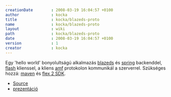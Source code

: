 ```yaml
---
creationDate        : 2008-03-19 16:04:57 +0100 
author              : kocka 
title               : kocka/blazeds-proto 
name                : kocka/blazeds-proto 
layout              : wiki 
path                : kocka/blazeds-proto 
date                : 2008-03-19 16:04:57 +0100 
version             : 1 
creator             : kocka 
---
```

Egy 'hello world' bonyolultságú alkalmazás [blazeds](../BlazeDS.html) és [spring](../spring.html) backenddel, [flash](../flash.html) klienssel, a kliens [amf](../AMF.html) protokolon kommunikál a szerverrel. Szükséges hozzá: [maven](../maven/maven2.html) és [flex 2 SDK](../flex.html).

*   [Source](http://jhacks.anzix.net/space/kocka/blazeproto-0.1.tar.gz)
*   [prezentáció](http://jhacks.anzix.net/space/kocka/blazeds-proto/flex_blazeds.pdf)
